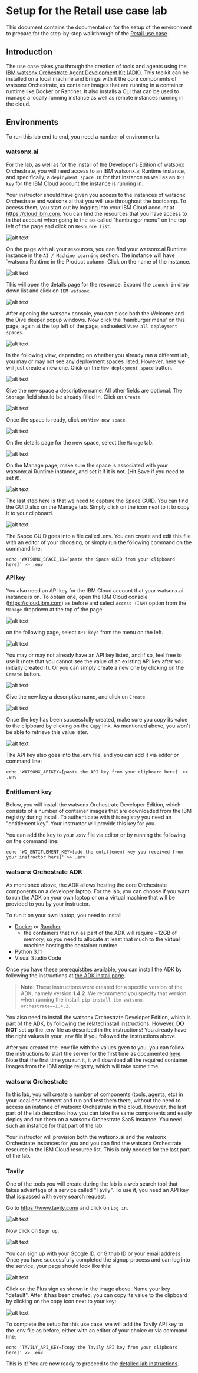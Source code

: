# Setup for the Retail use case lab

This document contains the documentation for the setup of the environment to prepare for the step-by-step walkthrough of the [Retail use case](../usecases/retail/).

## Introduction

The use case takes you through the creation of tools and agents using the [IBM watsonx Orchestrate Agent Development Kit (ADK)](https://developer.watson-orchestrate.ibm.com/). This toolkit can be installed on a local machine and brings with it the core components of watsonx Orchestrate, as container images that are running in a container runtime like Docker or Rancher. It also installs a CLI that can be used to manage a locally running instance as well as remote instances running in the cloud.

## Environments

To run this lab end to end, you need a number of environments.

### watsonx.ai

For the lab, as well as for the install of the Developer's Edition of watsonx Orchestrate, you will need access to an IBM watsonx.ai Runtime instance, and specifically, a `deployment space ID` for that instance as well as an `API key` for the IBM Cloud account the instance is running in. 

Your instructor should have given you access to the instances of watsonx Orchestrate and watsonx.ai that you will use throughout the bootcamp. To access them, you start out by logging into your IBM Cloud account at https://cloud.ibm.com. You can find the resources that you have access to in that account when going to the so-called "hamburger menu" on the top left of the page and click on `Resource list`.

![alt text](assets/image1.png)

On the page with all your resources, you can find your watsonx.ai Runtime instance in the `AI / Machine Learning` section. The instance will have `watsonx Runtime in the Product column. Click on the name of the instance.

![alt text](assets/image2.png)

This will open the details page for the resource. Expand the `Launch in` drop down list and click on `IBM watsonx`.

![alt text](assets/image3.png)

After opening the watsonx console, you can close both the Welcome and the Dive deeper popup windows. Now click the 'hamburger menu' on this page, again at the top left of the page, and select `View all deployment spaces`.

![alt text](assets/image4.png)

In the following view, depending on whether you already ran a different lab, you may or may not see any deployment spaces listed. However, here we will just create a new one. Click on the `New deployment space` button.

![alt text](assets/image5.png)

Give the new space a descriptive name. All other fields are optional. The `Storage` field should be already filled in. Click on `Create`.

![alt text](assets/image6.png)

Once the space is ready, click on `View new space`. 

![alt text](assets/image7.png)

On the details page for the new space, select the `Manage` tab.

![alt text](assets/image8.png)

On the Manage page, make sure the space is associated with your watsonx.ai Runtime instance, and set it if it is not. (Hit Save if you need to set it).

![alt text](assets/image9.png)

The last step here is that we need to capture the Space GUID. You can find the GUID also on the Manage tab. Simply click on the icon next to it to copy it to your clipboard.

![alt text](assets/image10.png)

The Sapce GUID goes into a file called .env. You can create and edit this file with an editor of your choosing, or simply run the following command on the command line:
```
echo 'WATSONX_SPACE_ID=[paste the Space GUID from your clipboard here]' >> .env
```
#### API key

You also need an API key for the IBM Cloud account that your watsonx.ai instance is on. To obtain one, open the IBM Cloud console (https://cloud.ibm.com) as before and select `Access (IAM)` option from the `Manage` dropdown at the top of the page.

![alt text](assets/image11.png)

on the following page, select `API keys` from the menu on the left.

![alt text](assets/image12.png)

You may or may not already have an API key listed, and if so, feel free to use it (note that you cannot see the value of an existing API key after you initially created it). Or you can simply create a new one by clicking on the `Create` button.

![alt text](assets/image13.png)

Give the new key a descriptive name, and click on `Create`.

![alt text](assets/image14.png)

Once the key has been successfully created, make sure you copy its value to the clipboard by clicking on the `Copy` link. As mentioned above, you won't be able to retrieve this value later.

![alt text](assets/image15.png)

The API key also goes into the .env file, and you can add it via editor or command line:
```
echo 'WATSONX_APIKEY=[paste the API key from your clipboard here]' >> .env
```

### Entitlement key
Below, you will install the watsonx Orchestrate Developer Edition, which consists of a number of container images that are downloaded from the IBM registry during install. To authenticate with this registry you need an "entitlement key". Your instructor will provide this key for you.

You can add the key to your .env file via editor or by running the following on the command line:
```
echo 'WO_ENTITLEMENT_KEY=[add the entitlement key you received from your instructor here]' >> .env
```

### watsonx Orchestrate ADK

As mentioned above, the ADK allows hosting the core Orchestrate components on a developer laptop. For the lab, you can choose if you want to run the ADK on your own laptop or on a virtual machine that will be provided to you by your instructor. 

To run it on your own laptop, you need to install 
- [Docker](https://www.docker.com/products/docker-desktop/) or [Rancher](https://www.rancher.com/products/rancher-desktop)
  - the containers that run as part of the ADK will require ~12GB of memory, so you need to allocate at least that much to the virtual machine hosting the container runtime
- Python 3.11
- Visual Studio Code

Once you have these prerequistites available, you can install the ADK by following the instructions at [the ADK install page](https://developer.watson-orchestrate.ibm.com/getting_started/installing).

> **Note**: These instructions were created for a specific version of the ADK, namely version **1.4.2**. We recommend you specify that version when running the install: `pip install ibm-watsonx-orchestrate==1.4.2`.

You also need to install the watsonx Orchestrate Developer Edition, which is part of the ADK, by following the related [install instructions](https://developer.watson-orchestrate.ibm.com/getting_started/wxOde_setup). However, **DO NOT** set up the .env file as described in the instructions! You already have the right values in your .env file if you followed the instructions above.

After you created the .env file with the values gven to you, you can follow the instructions to start the server for the first time as documented [here](https://developer.watson-orchestrate.ibm.com/getting_started/wxOde_setup#installing-the-watsonx-orchestrate-developer-edition-with-adk). Note that the first time you run it, it will download all the required container images from the IBM amige reigstry, which will take some time.


### watsonx Orchestrate 

In this lab, you will create a number of components (tools, agents, etc) in your local environment and run and test them there, without the need to access an instance of watsonx Orchestrate in the cloud. However, the last part of the lab describes how you can take the same components and easily deploy and run them on a watsonx Orchestrate SaaS instance. You need such an instance for that part of the lab.

Your instructor will provision both the watsonx.ai and the watsonx Orchestrate instances for you and you can find the watsonx Orchestrate resource in the IBM Cloud resource list. This is only needed for the last part of the lab.

### Tavily

One of the tools you will create during the lab is a web search tool that takes advantage of a service called "Tavily". To use it, you need an API key that is passed with every search request.

Go to https://www.tavily.com/ and click on `Log in`.

![alt text](assets/image16.png)

Now click on `Sign up`.

![alt text](assets/image17.png)

You can sign up with your Google ID, or Github ID or your email address. Once you have successfully completed the signup process and can log into the service, your page should look like this: 

![alt text](assets/image18.png)

Click on the Plus sign as shown in the image above. Name your key "default". After it has been created, you can copy its value to the clipboard by clicking on the copy icon next to your key:

![alt text](assets/image19.png)

To complete the setup for this use case, we will add the Tavily API key to the .env file as before, either with an editor of your choice or via command line:
```
echo 'TAVILY_API_KEY=[copy the Tavily API key from your clipboard here]' >> .env
```

This is it! You are now ready to proceed to the [detailed lab instructions](../usecases/retail/retail.md).